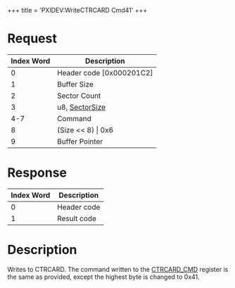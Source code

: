 +++
title = 'PXIDEV:WriteCTRCARD Cmd41'
+++

# Request

| Index Word | Description                                                   |
|------------|---------------------------------------------------------------|
| 0          | Header code \[0x000201C2\]                                    |
| 1          | Buffer Size                                                   |
| 2          | Sector Count                                                  |
| 3          | u8, [SectorSize](Gamecard_Services_PXI#SectorSize "wikilink") |
| 4-7        | Command                                                       |
| 8          | (Size \<\< 8) \| 0x6                                          |
| 9          | Buffer Pointer                                                |

# Response

| Index Word | Description |
|------------|-------------|
| 0          | Header code |
| 1          | Result code |

# Description

Writes to CTRCARD. The command written to the
[CTRCARD_CMD](CTRCARD_Registers#CTRCARD_CMD "wikilink") register is the
same as provided, except the highest byte is changed to 0x41.